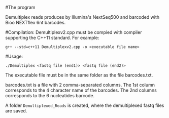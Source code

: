 #The program

Demultiplex reads produces by Illumina's NextSeq500 and barcoded with Bioo NEXTflex 6nt barcodes.

#Compilation:
Demultiplexv2.cpp must be compied with compiler supporting the C++11 standard. For example:

```g++ --std=c++11 Demultiplexv2.cpp -o <executable file name>```

#Usage:

```./Demultiplex <fastq file (end1)> <fastq file (end2)>```

The executable file must be in the same folder as the file barcodes.txt.

barcodes.txt is a file with 2 comma-separated columns. 
The 1st column corresponds to the 4 character name of the barcodes.
The 2nd columns corresponds to the 6 nucleatides barcode.

A folder `Demultiplexed_Reads` is created, where the demultiplexed fastq files are saved.

